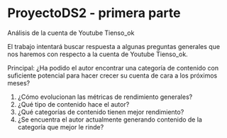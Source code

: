 # ProyectoDS2 - primera parte

Análisis de la cuenta de Youtube Tienso_ok

El trabajo intentará buscar respuesta a algunas preguntas generales que nos haremos con respecto a la cuenta de Youtube Tienso_ok. 

Principal: ¿Ha podido el autor encontrar una categoría de contenido con suficiente potencial para hacer crecer su cuenta de cara a los próximos meses?

1. ¿Cómo evolucionan las métricas de rendimiento generales?
2. ¿Qué tipo de contenido hace el autor?
3. ¿Qué categorías de contenido tienen mejor rendimiento?
4. ¿Se encuentra el autor actualmente generando contenido de la categoría que mejor le rinde?

